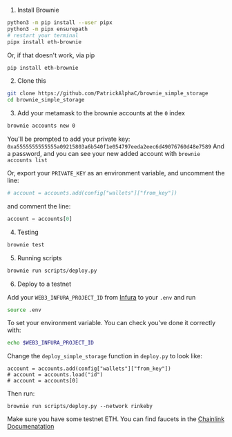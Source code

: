 1. Install Brownie

```bash
python3 -m pip install --user pipx
python3 -m pipx ensurepath
# restart your terminal
pipx install eth-brownie
```
Or, if that doesn't work, via pip
```bash
pip install eth-brownie
```

2. Clone this
```bash
git clone https://github.com/PatrickAlphaC/brownie_simple_storage
cd brownie_simple_storage
```
3. Add your metamask to the brownie accounts at the `0` index

```bash
brownie accounts new 0
```
You'll be prompted to add your private key:
`0xa5555555555555a09215803a6b540f1e054797eeda2eec6d49076760d48e7589`
And a password, and you can see your new added account with `brownie accounts list`

Or, export your `PRIVATE_KEY` as an environment variable, and uncomment the line:
```python
# account = accounts.add(config["wallets"]["from_key"])
```
and comment the line:
```python
account = accounts[0]
```

4. Testing

```bash
brownie test
```

5. Running scripts

```bash
brownie run scripts/deploy.py
```

6. Deploy to a testnet

Add your `WEB3_INFURA_PROJECT_ID` from [Infura](https://infura.io/) to your `.env` and run 
```bash
source .env
``` 
To set your environment variable. You can check you've done it correctly with:
```bash
echo $WEB3_INFURA_PROJECT_ID
```
Change the `deploy_simple_storage` function in `deploy.py` to look like:
```
account = accounts.add(config["wallets"]["from_key"])
# account = accounts.load("id")
# account = accounts[0]
```

Then run:
```
brownie run scripts/deploy.py --network rinkeby
```

Make sure you have some testnet ETH. You can find faucets in the [Chainlink Documenatation](https://docs.chain.link/docs/link-token-contracts/)

